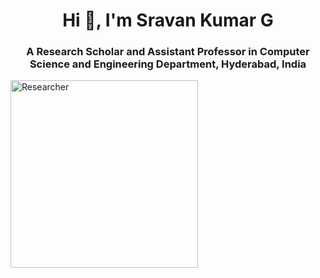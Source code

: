 <h1 align="center">Hi 👋, I'm Sravan Kumar G</h1>
<h3 align="center">A Research Scholar and Assistant Professor in Computer Science and Engineering Department, Hyderabad, India</h3>
<img align ="center" src="https://cdn.dribbble.com/users/4107928/screenshots/16332316/media/719efcff15976cc5df758885c931429d.jpg?compress=1&resize=400x300&vertical=top" alt="Researcher" width="300" height="300">

<p align="left">
</p>


